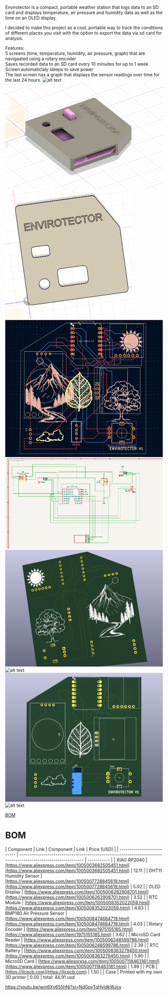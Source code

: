 Envirotector is a compact, portable weather station that logs data to an SD card and displays temperature, air pressure and humidity data as well as the time on an OLED display.

I decided to make this project as a cool, portable way to track the conditions of different places you visit with the option to export the data via sd card for analysis.

Features:  
5 screens (time, temperature, humidity, air pressure, graph) that are navigaated using a rotary encoder  
Saves recorded data to an SD card every 10 minuites for up to 1 week 
Screen automaticlaly sleeps to save power  
The last screen has a graph that displays the sensor readings over time for the last 24 hours.
![alt text](Images/image-16.png)
![alt text](Images/image-18.png)
![alt text](Images/image-17.png)
![alt text](Images/image-9.png)
![alt text](Images/image-2.png)
![alt text](Images/image-3.png)
![alt text](Images/image-15.png)
![alt text](Images/image-4.png)
![alt text](Images/image-14.png)

[BOM](BOM.csv)
# BOM  

| Component               | Link                                                                                                                                                                                                                                                                                                                                                                                                                                                                                                                                                                                                                                                                                                                                                                                                                                                                                                                                                                                                                                                                                                                                        | Component                  | Link                                                                                                           | Price (USD) |
| -------------------------- | -------------------------------------------------------------------------------------------------------------- | ----------- |
| XIAO RP2040                | [https://www.aliexpress.com/item/1005003682505451.html](https://www.aliexpress.com/item/1005003682505451.html) | 12.11       |
| DHT11 Humidity Sensor      | [https://www.aliexpress.com/item/1005007728845619.html](https://www.aliexpress.com/item/1005007728845619.html) | 5.02        |
| OLED Display               | [https://www.aliexpress.com/item/1005006262908701.html](https://www.aliexpress.com/item/1005006262908701.html) | 3.52        |
| RTC Module                 | [https://www.aliexpress.com/item/1005008352022059.html](https://www.aliexpress.com/item/1005008352022059.html) | 4.83        |
| BMP180 Air Pressure Sensor | [https://www.aliexpress.com/item/1005008474684719.html](https://www.aliexpress.com/item/1005008474684719.html) | 4.03        |
| Rotary Encoder             | [https://www.aliexpress.com/item/1975155185.html](https://www.aliexpress.com/item/1975155185.html)             | 3.62        |
| MicroSD Card Reader        | [https://www.aliexpress.com/item/1005006248599786.html](https://www.aliexpress.com/item/1005006248599786.html) | 2.39        |
| RTC Battery                | [https://www.aliexpress.com/item/1005008363279450.html](https://www.aliexpress.com/item/1005008363279450.html) | 5.90        |
| MicroSD Card               | [https://www.aliexpress.com/item/1005007118463161.html](https://www.aliexpress.com/item/1005007118463161.html) | 1.99        |
| PCB                        | [https://jlcpcb.com](https://jlcpcb.com)                                                                       | 1.50        |
| Case                       | Printed with my own 3D printer                                                                                 | 0.00        |
 total: 44.91 usd

https://youtu.be/wm6Xy655hNI?si=NdGpvTqHyldkWJcv